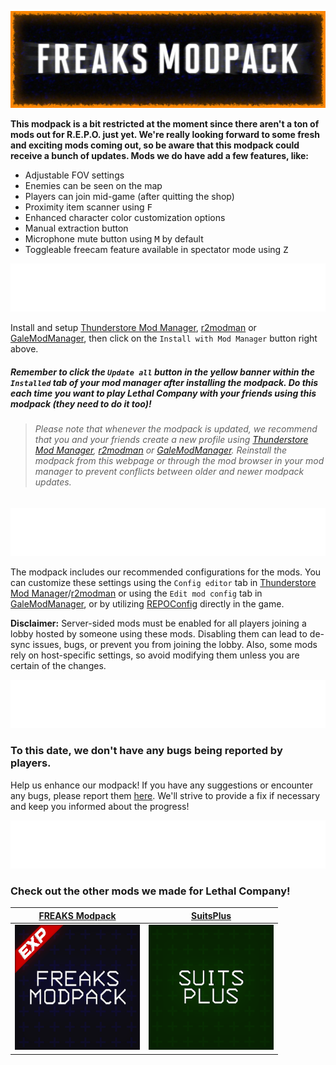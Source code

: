 ![banner.png](https://raw.githubusercontent.com/FREAKS-Network/REPO-Modpack/master/.github/assets/img/banner.png)

**This modpack is a bit restricted at the moment since there aren't a ton of mods out for R.E.P.O. just yet. We're really looking forward to some fresh and exciting mods coming out, so be aware that this modpack could receive a bunch of updates. Mods we do have add a few features, like:**

- Adjustable FOV settings
- Enemies can be seen on the map
- Players can join mid-game (after quitting the shop)
- Proximity item scanner using <kbd>F</kbd>
- Enhanced character color customization options
- Manual extraction button
- Microphone mute button using <kbd>M</kbd> by default
- Toggleable freecam feature available in spectator mode using <kbd>Z</kbd>



![installation.png](https://raw.githubusercontent.com/FREAKS-Network/REPO-Modpack/master/.github/assets/img/installation.png)

Install and setup [Thunderstore Mod Manager](https://www.overwolf.com/app/thunderstore-thunderstore_mod_manager), [r2modman](https://new.thunderstore.io/c/repo/p/ebkr/r2modman/) or [GaleModManager](https://github.com/Kesomannen/gale/releases/latest), then click on the `Install with Mod Manager` button right above.

##### Remember to click the `Update all` button in the yellow banner within the `Installed` tab of your mod manager after installing the modpack. Do this each time you want to play Lethal Company with your friends using this modpack (they need to do it too)!

> ###### Please note that whenever the modpack is updated, we recommend that you and your friends create a new profile using [Thunderstore Mod Manager](https://www.overwolf.com/app/thunderstore-thunderstore_mod_manager), [r2modman](https://new.thunderstore.io/c/repo/p/ebkr/r2modman/) or [GaleModManager](https://github.com/Kesomannen/gale/releases/latest). Reinstall the modpack from this webpage or through the mod browser in your mod manager to prevent conflicts between older and newer modpack updates.



![configuration.png](https://raw.githubusercontent.com/FREAKS-Network/REPO-Modpack/master/.github/assets/img/configuration.png)

The modpack includes our recommended configurations for the mods. You can customize these settings using the `Config editor` tab in [Thunderstore Mod Manager](https://www.overwolf.com/app/thunderstore-thunderstore_mod_manager)/[r2modman](https://new.thunderstore.io/c/repo/p/ebkr/r2modman/) or using the `Edit mod config` tab in [GaleModManager](https://github.com/Kesomannen/gale/releases/latest), or by utilizing [REPOConfig](https://new.thunderstore.io/c/repo/p/nickklmao/REPOConfig/) directly in the game.

**Disclaimer:** Server-sided mods must be enabled for all players joining a lobby hosted by someone using these mods. Disabling them can lead to de-sync issues, bugs, or prevent you from joining the lobby. Also, some mods rely on host-specific settings, so avoid modifying them unless you are certain of the changes.



![known_issues.png](https://raw.githubusercontent.com/FREAKS-Network/REPO-Modpack/master/.github/assets/img/known_issues.png)

### To this date, we don't have any bugs being reported by players.

Help us enhance our modpack! If you have any suggestions or encounter any bugs, please report them [here](https://github.com/FREAKS-Network/REPO-Modpack/issues). We'll strive to provide a fix if necessary and keep you informed about the progress!



![our_mods.png](https://raw.githubusercontent.com/FREAKS-Network/REPO-Modpack/master/.github/assets/img/our_mods.png)

### Check out the other mods we made for Lethal Company!

| **[FREAKS Modpack](https://new.thunderstore.io/c/lethal-company/p/FREAKS/FREAKS_Modpack/)** | **[SuitsPlus](https://thunderstore.io/c/lethal-company/p/FREAKS/SuitsPlus/)** |
| :--------: | :--------: |
| [<img src="https://raw.githubusercontent.com/FREAKS-Network/LC-Modpack/master/icon.png" alt="freaks_modpack" width="200"/>](https://new.thunderstore.io/c/lethal-company/p/FREAKS/FREAKS_Modpack/) | [<img src="https://raw.githubusercontent.com/FREAKS-Network/LC-SuitsPlus/master/icon.png" alt="suits_plus" width="200"/>](https://new.thunderstore.io/c/lethal-company/p/FREAKS/SuitsPlus/) |
